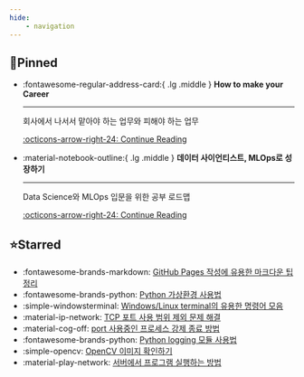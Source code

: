 ```yaml
---
hide:
    - navigation
---
```


## 📌Pinned

<div class="grid cards" markdown>

- :fontawesome-regular-address-card:{ .lg .middle } **How to make your Career**

    ---

    회사에서 나서서 맡아야 하는 업무와 피해야 하는 업무  

    [:octicons-arrow-right-24: Continue Reading](../blog/posts/2022-11-12-tasks_you_should_take.md)

- :material-notebook-outline:{ .lg .middle } **데이터 사이언티스트, MLOps로 성장하기**

    ---

    Data Science와 MLOps 입문을 위한 공부 로드맵  

    [:octicons-arrow-right-24: Continue Reading](../blog/posts/2022-09-18-datascience_roadmap.md)
  
</div>

## ⭐Starred

<div class="grid cards" markdown>

- :fontawesome-brands-markdown: [GitHub Pages 작성에 유용한 마크다운 팁 정리](../blog/posts/2022-01-04-blog_markdown.md)
- :fontawesome-brands-python: [Python 가상환경 사용법](../blog/posts/2022-01-05-venv_guide.md)
- :simple-windowsterminal: [Windows/Linux terminal의 유용한 명령어 모음](../blog/posts/2022-01-13-manual_cmd.md)
- :material-ip-network: [TCP 포트 사용 범위 제외 문제 해결](../blog/posts/2023-09-08-tcp_port_error.md)
- :material-cog-off: [port 사용중인 프로세스 강제 종료 방법](../blog/posts/2024-01-03-netstat_taskkill.md)
- :fontawesome-brands-python: [Python logging 모듈 사용법](../blog/posts/2023-09-21-python_logging.md)
- :simple-opencv: [OpenCV 이미지 확인하기](../blog/posts/2023-12-24-show_image.md)
- :material-play-network: [서버에서 프로그램 실행하는 방법](../blog/posts/9999-01-01-start_program.md)

</div>